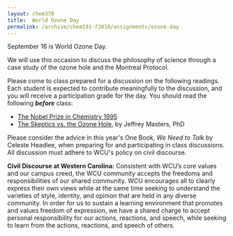 ```yaml
---
layout: chem370
title:  World Ozone Day
permalink: /archive/chem191-f2019/assignments/ozone-day
---
```


September 16 is World Ozone Day.  

We will use this occasion to discuss the philosophy of science through a case study of the ozone hole and the Montreal Protocol.  

Please come to class prepared for a discussion on the following readings.  Each student is expected to contribute meaningfully to the discussion, and you will receive a participation grade for the day.  You should read the following ***before*** class:  

<!-- - [Reflections on the ozone hole](https://www.nature.com/articles/465034a.pdf), by Jonathan Shanklin [PDF] -->
- [The Nobel Prize in Chemistry 1995](https://www.nobelprize.org/prizes/chemistry/1995/summary/)
- [The Skeptics vs. the Ozone Hole](https://www.wunderground.com/resources/climate/ozone_skeptics.asp), by Jeffrey Masters, PhD

Please consider the advice in this year's One Book, *We Need to Talk* by Celeste Headlee, when preparing for and participating in class discussions.  All discussion must adhere to WCU's policy on civil discourse.

**Civil Discourse at Western Carolina:** Consistent with WCU’s core values and our campus creed, the WCU community accepts the freedoms and responsibilities of our shared community. WCU encourages all to clearly express their own views while at the same time seeking to understand the varieties of style, identity, and opinion that are held in any diverse community. In order for us to sustain a learning environment that promotes and values freedom of expression, we have a shared charge to accept personal responsibility for our actions, reactions, and speech, while seeking to learn from the actions, reactions, and speech of others.
